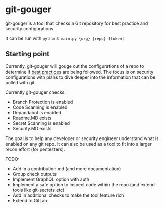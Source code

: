 # git-gouger

git-gouger is a tool that checks a Git repository for best practice and security configurations. 

It can be run with `python3 main.py {org} {repo} [token]`

## Starting point

Currently, git-gouger will gouge out the configurations of a repo to determine if [best](https://docs.github.com/en/code-security/getting-started/quickstart-for-securing-your-repository#managing-access-to-your-repository) [practices](https://docs.github.com/en/repositories/creating-and-managing-repositories/best-practices-for-repositories) are being followed. The focus is on security configurations with plans to dive deeper into the information that can be pulled with git.

Currently git-gouger checks:

- Branch Protection is enabled
- Code Scanning is enabled
- Depandabot is enabled
- Readme.MD exists
- Secret Scanning is enabled
- Security.MD exists

The goal is to help any developer or security engineer understand what is enabled on any git repo. It can also be used as a tool to fit into a larger recon effort (for pentesters). 

TODO:

- Add in a contribution.md (and more documentation)
- Group check outputs
- Implement GraphQL option with auth
- Implement a safe option to inspect code within the repo (and extend tools like git-secrets etc)
- Add in additional checks to make the tool feature rich
- Extend to GitLab



